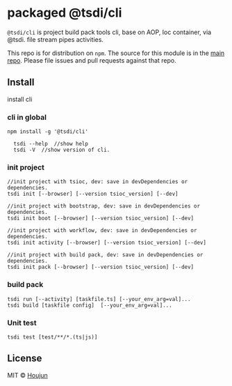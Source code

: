 # packaged @tsdi/cli
`@tsdi/cli` is project build pack tools cli, base on AOP, Ioc container, via @tsdi. file stream pipes activities.

This repo is for distribution on `npm`. The source for this module is in the
[main repo](https://github.com/zhouhoujun/tsioc/blob/master/packages/cli#readme).
Please file issues and pull requests against that repo.


## Install


install cli

### cli in global
```shell
npm install -g '@tsdi/cli'
```

```
  tsdi --help  //show help
  tsdi -V  //show version of cli.
```

### init project
```
//init project with tsioc, dev: save in devDependencies or dependencies.
tsdi init [--browser] [--version tsioc_version] [--dev]

//init project with bootstrap, dev: save in devDependencies or dependencies.
tsdi init boot [--browser] [--version tsioc_version] [--dev] 

//init project with workflow, dev: save in devDependencies or dependencies.
tsdi init activity [--browser] [--version tsioc_version] [--dev]

//init project with build pack, dev: save in devDependencies or dependencies.
tsdi init pack [--browser] [--version tsioc_version] [--dev]

```

### build pack
```
tsdi run [--activity] [taskfile.ts] [--your_env_arg=val]...
tsdi build [taskfile config]  [--your_env_arg=val]...
```

### Unit test

```shell
tsdi test [test/**/*.(ts|js)]
```



## License

MIT © [Houjun](https://github.com/zhouhoujun/)